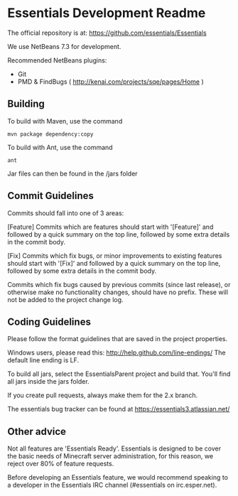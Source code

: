 Essentials Development Readme
=============================

The official repository is at:
https://github.com/essentials/Essentials

We use NetBeans 7.3 for development.

Recommended NetBeans plugins:

* Git
* PMD & FindBugs ( http://kenai.com/projects/sqe/pages/Home )

Building
--------
To build with Maven, use the command
```
mvn package dependency:copy
```

To build with Ant, use the command
```
ant
```

Jar files can then be found in the /jars folder


Commit Guidelines
-----------------

Commits should fall into one of 3 areas:

[Feature] Commits which are features should start with '[Feature]' and followed by a quick summary on the top line, followed by some extra details in the commit body.

[Fix] Commits which fix bugs, or minor improvements to existing features should start with '[Fix]' and followed by a quick summary on the top line, followed by some extra details in the commit body.

Commits which fix bugs caused by previous commits (since last release), or otherwise make no functionality changes, should have no prefix.  These will not be added to the project change log.

Coding Guidelines
-----------------


Please follow the format guidelines that are saved in the project properties.

Windows users, please read this: http://help.github.com/line-endings/
The default line ending is LF.

To build all jars, select the EssentialsParent project and build that. You'll find all jars inside the jars folder.

If you create pull requests, always make them for the 2.x branch.

The essentials bug tracker can be found at https://essentials3.atlassian.net/


Other advice
-----------------

Not all features are 'Essentials Ready'.  Essentials is designed to be cover the basic needs of Minecraft server administration, for this reason, we reject over 80% of feature requests.

Before developing an Essentials feature, we would recommend speaking to a developer in the Essentials IRC channel (#essentials on irc.esper.net).
